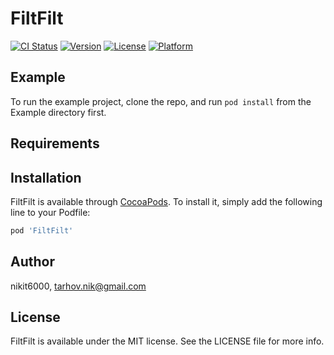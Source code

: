 # FiltFilt

[![CI Status](https://img.shields.io/travis/nikit6000/FiltFilt.svg?style=flat)](https://travis-ci.org/nikit6000/FiltFilt)
[![Version](https://img.shields.io/cocoapods/v/FiltFilt.svg?style=flat)](https://cocoapods.org/pods/FiltFilt)
[![License](https://img.shields.io/cocoapods/l/FiltFilt.svg?style=flat)](https://cocoapods.org/pods/FiltFilt)
[![Platform](https://img.shields.io/cocoapods/p/FiltFilt.svg?style=flat)](https://cocoapods.org/pods/FiltFilt)

## Example

To run the example project, clone the repo, and run `pod install` from the Example directory first.

## Requirements

## Installation

FiltFilt is available through [CocoaPods](https://cocoapods.org). To install
it, simply add the following line to your Podfile:

```ruby
pod 'FiltFilt'
```

## Author

nikit6000, tarhov.nik@gmail.com

## License

FiltFilt is available under the MIT license. See the LICENSE file for more info.
